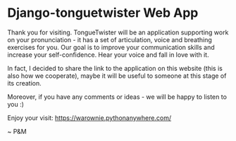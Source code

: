 # Django-tonguetwister Web App

Thank you for visiting. TongueTwister will be an application supporting work on your pronunciation - it has a set of articulation, voice and breathing exercises for you. Our goal is to improve your communication skills and increase your self-confidence. Hear your voice and fall in love with it.

In fact, I decided to share the link to the application on this website (this is also how we cooperate), maybe it will be useful to someone at this stage of its creation.

Moreover, if you have any comments or ideas - we will be happy to listen to you :)

Enjoy your visit: https://warownie.pythonanywhere.com/

~ P&M